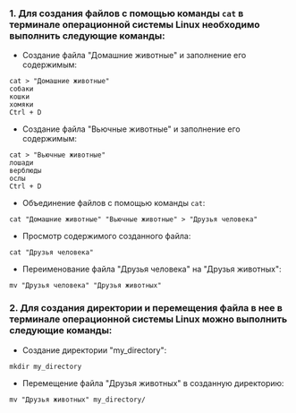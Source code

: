 ### 1. Для создания файлов с помощью команды `cat` в терминале операционной системы Linux необходимо выполнить следующие команды:

- Создание файла "Домашние животные" и заполнение его содержимым:

```
cat > "Домашние животные"
собаки
кошки
хомяки
Ctrl + D
```

- Создание файла "Вьючные животные" и заполнение его содержимым:

```
cat > "Вьючные животные"
лошади
верблюды
ослы
Ctrl + D
```

- Объединение файлов с помощью команды `cat`:

```
cat "Домашние животные" "Вьючные животные" > "Друзья человека"
```

- Просмотр содержимого созданного файла:

```
cat "Друзья человека"
```

- Переименование файла "Друзья человека" на "Друзья животных":

```
mv "Друзья человека" "Друзья животных"
```

### 2. Для создания директории и перемещения файла в нее в терминале операционной системы Linux можно выполнить следующие команды:

- Создание директории "my_directory":

```
mkdir my_directory
```

- Перемещение файла "Друзья животных" в созданную директорию:

```
mv "Друзья животных" my_directory/
```
